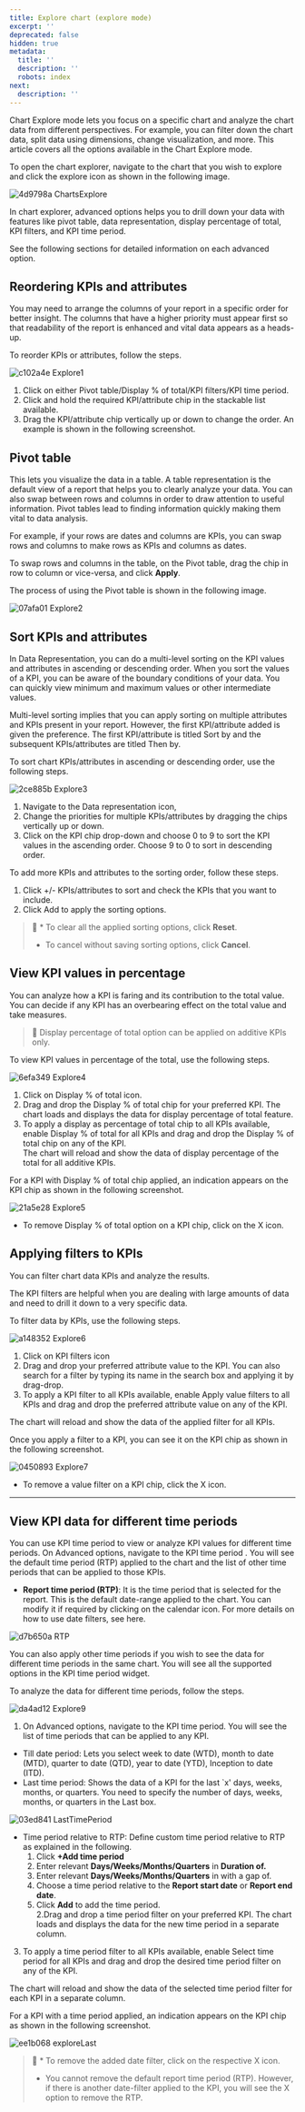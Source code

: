 ```yaml
---
title: Explore chart (explore mode)
excerpt: ''
deprecated: false
hidden: true
metadata:
  title: ''
  description: ''
  robots: index
next:
  description: ''
---
```

Chart Explore mode lets you focus on a specific chart and analyze the chart data from different perspectives. For example, you can filter down the chart data, split data using dimensions, change visualization, and more. This article covers all the options available in the Chart Explore mode. 

To open the chart explorer, navigate to the chart that you wish to explore and click the explore icon as shown in the following image.

![4d9798a ChartsExplore](https://files.readme.io/4d9798a-ChartsExplore.png)

In chart explorer, advanced options helps you to drill down your data with features like pivot table, data representation, display percentage of total, KPI filters, and KPI time period. 

See the following sections for detailed information on each advanced option.

## Reordering KPIs and attributes

You may need to arrange the columns of your report in a specific order for better insight. The columns that have a higher priority must appear first so that readability of the report is enhanced and vital data appears as a heads-up.

To reorder KPIs or attributes, follow the steps.

![c102a4e Explore1](https://files.readme.io/c102a4e-Explore1.gif)

1. Click on either Pivot table/Display % of total/KPI filters/KPI time period.
2. Click and hold the required KPI/attribute chip in the stackable list available.
3. Drag the KPI/attribute chip vertically up or down to change the order. An example is shown in the following screenshot.

## Pivot table

This lets you visualize the data in a table. A table representation is the default view of a report that helps you to clearly analyze your data. You can also swap between rows and columns in order to draw attention to useful information. Pivot tables lead to finding information quickly making them vital to data analysis.

For example, if your rows are dates and columns are KPIs, you can swap rows and columns to make rows as KPIs and columns as dates. 

To swap rows and columns in the table, on the Pivot table, drag the chip in row to column or vice-versa, and click **Apply**.

The process of using the Pivot table is shown in the following image.

![07afa01 Explore2](https://files.readme.io/07afa01-Explore2.gif)

## Sort KPIs and attributes

In Data Representation, you can do a multi-level sorting on the KPI values and attributes in ascending or descending order. When you sort the values of a KPI, you can be aware of the boundary conditions of your data. You can quickly view minimum and maximum values or other intermediate values.

Multi-level sorting implies that you can apply sorting on multiple attributes and KPIs present in your report. However, the first KPI/attribute added is given the preference. The first KPI/attribute is titled Sort by and the subsequent KPIs/attributes are titled Then by.

To sort chart KPIs/attributes in ascending or descending order, use the following steps.

![2ce885b Explore3](https://files.readme.io/2ce885b-Explore3.gif)

1. Navigate to the Data representation icon, 
2. Change the priorities for multiple KPIs/attributes by dragging the chips vertically up or down.
3. Click on the KPI chip drop-down and choose 0 to 9 to sort the KPI values in the ascending order. Choose 9 to 0 to sort in descending order. 

To add more KPIs and attributes to the sorting order, follow these steps. 

1. Click +/- KPIs/attributes to sort and check the KPIs that you want to include. 
2. Click Add to apply the sorting options.

> 📘 * To clear all the applied sorting options, click **Reset**.
> * To cancel without saving sorting options, click **Cancel**.

## View KPI values in percentage

You can analyze how a KPI is faring and its contribution to the total value. You can decide if any KPI has an overbearing effect on the total value and take measures.

> 📘 Display percentage of total option can be applied on additive KPIs only.

To view KPI values  in percentage of the total, use the following steps.

![6efa349 Explore4](https://files.readme.io/6efa349-Explore4.gif)

1. Click on Display % of total icon.
2. Drag and drop the Display % of total chip for your preferred KPI. The chart loads and displays the data for display percentage of total feature.
3. To apply a display as percentage of total chip to all KPIs available, enable Display % of total for all KPIs and drag and drop the Display % of total chip on any of the KPI.\
   The chart will reload and show the data of display percentage of the total for all additive KPIs.

For a KPI with Display % of total chip applied, an indication appears on the KPI chip as shown in the following screenshot.

![21a5e28 Explore5](https://files.readme.io/21a5e28-Explore5.png)

* To remove Display % of total option on a KPI chip, click on the X icon.

## Applying filters to KPIs

You can filter chart data KPIs and analyze the results. 

The KPI filters are helpful when you are dealing with large amounts of data and need to drill it down to a very specific data.

To filter data by KPIs, use the following steps.

![a148352 Explore6](https://files.readme.io/a148352-Explore6.gif)

1. Click on KPI filters icon
2. Drag and drop your preferred attribute value to the KPI. You can also search for a filter by typing its name in the search box and applying it by drag-drop.
3. To apply a KPI filter to all KPIs available, enable Apply value filters to all KPIs and drag and drop the preferred attribute value on any of the KPI.

The chart will reload and show the data of the applied filter for all KPIs.

Once you apply a filter to a KPI, you can see it on the KPI chip as shown in the following screenshot. 

![0450893 Explore7](https://files.readme.io/0450893-Explore7.png)

* To remove a value filter on a KPI chip, click the X icon.

***

## View KPI data for different time periods

You can use KPI time period to view or analyze KPI values for different time periods. On Advanced options, navigate to the KPI time period . You will see the default time period (RTP) applied to the chart and the list of other time periods that can be applied to those KPIs.

* **Report time period (RTP)**: It is the time period that is selected for the report. This is the default date-range applied to the chart. You can modify it if required by clicking on the calendar icon. For more details on how to use date filters, see here.

![d7b650a RTP](https://files.readme.io/d7b650a-RTP.png)

You can also apply other time periods if you wish to see the data for different time periods in the same chart. You will see all the supported options in the KPI time period widget. 

To analyze the data for different time periods, follow the steps.

![da4ad12 Explore9](https://files.readme.io/da4ad12-Explore9.gif)

1. On Advanced options, navigate to the KPI time period. You will see the list of time periods that can be applied to any KPI.

* Till date period: Lets you select week to date (WTD), month to date (MTD), quarter to date (QTD), year to date (YTD), Inception to date (ITD).
* Last time period: Shows the data of a KPI for the last \`x' days, weeks, months, or quarters. You need to specify the number of days, weeks, months, or quarters in the Last box.

![03ed841 LastTimePeriod](https://files.readme.io/03ed841-LastTimePeriod.png)

* Time period relative to RTP: Define custom time period relative to RTP as explained in the following.
  1. Click **+Add time period**
  2. Enter relevant **Days/Weeks/Months/Quarters** in **Duration of.**
  3. Enter relevant **Days/Weeks/Months/Quarters** in with a gap of.
  4. Choose a time period relative to the **Report start date** or **Report end date**.
  5. Click **Add** to add the time period.\
     2.Drag and drop a time period filter on your preferred KPI. The chart loads and displays the data for the new time period in a separate column.

3. To apply a time period filter to all KPIs available, enable Select time period for all KPIs and drag and drop the desired time period filter on any of the KPI.

The chart will reload and show the data of the selected time period filter for each KPI in a separate column.

For a KPI with a time period applied, an indication appears on the KPI chip as shown in the following screenshot.

![ee1b068 exploreLast](https://files.readme.io/ee1b068-exploreLast.png)

> 📘 * To remove the added date filter, click on the respective X icon.
> * You cannot remove the default report time period (RTP). However, if there is another date-filter applied to the KPI, you will see the X option to remove the RTP.
